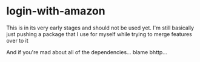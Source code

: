 # login-with-amazon

This is in its very early stages and should not be used yet. I'm still
basically just pushing a package that I use for myself while trying to merge
features over to it

And if you're mad about all of the dependencies... blame bhttp...